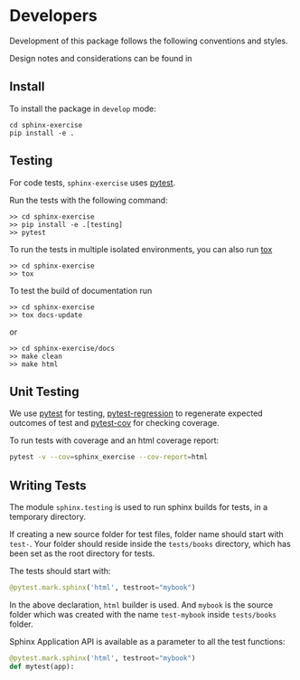 # Developers

Development of this package follows the following conventions and styles.

Design notes and considerations can be found in [](developer-design.md)

## Install

To install the package in `develop` mode:

```shell
cd sphinx-exercise
pip install -e .
```

## Testing

For code tests, `sphinx-exercise` uses [pytest](https://docs.pytest.org/).

Run the tests with the following command:

```shell
>> cd sphinx-exercise
>> pip install -e .[testing]
>> pytest
```

To run the tests in multiple isolated environments, you can also run [tox](https://tox.readthedocs.io/)

```shell
>> cd sphinx-exercise
>> tox
```

To test the build of documentation run

```shell
>> cd sphinx-exercise
>> tox docs-update
```

or

```shell
>> cd sphinx-exercise/docs
>> make clean
>> make html
```

## Unit Testing

We use [pytest](https://docs.pytest.org/en/latest/) for testing, [pytest-regression](https://pytest-regressions.readthedocs.io/en/latest/) to regenerate expected outcomes of test and [pytest-cov](https://pytest-cov.readthedocs.io/en/latest/) for checking coverage.

To run tests with coverage and an html coverage report:

```bash
pytest -v --cov=sphinx_exercise --cov-report=html
```

## Writing Tests

The module `sphinx.testing` is used to run sphinx builds for tests, in a temporary directory.

If creating a new source folder for test files, folder name should start with `test-`.
Your folder should reside inside the `tests/books` directory, which has been set as the root directory for tests.

The tests should start with:

```python
@pytest.mark.sphinx('html', testroot="mybook")
```
In the above declaration, `html` builder is used. And `mybook` is the source folder which was created with the name `test-mybook` inside `tests/books` folder.

Sphinx Application API is available as a parameter to all the test functions:

```python
@pytest.mark.sphinx('html', testroot="mybook")
def mytest(app):
```
